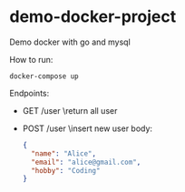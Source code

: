 # demo-docker-project
Demo docker with go and mysql

How to run:
```
docker-compose up
```

Endpoints:
- GET /user
  \return all user

- POST /user
  \insert new user
  body:
  ```json
  {
    "name": "Alice",
    "email": "alice@gmail.com",
    "hobby": "Coding"
  }
  ```
